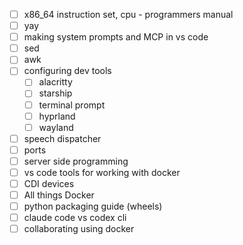 - [ ] x86_64 instruction set, cpu - programmers manual
- [ ] yay
- [ ] making system prompts and MCP in vs code
- [ ] sed
- [ ] awk
- [ ] configuring dev tools
	- [ ] alacritty
	- [ ] starship
	- [ ] terminal prompt
	- [ ] hyprland
	- [ ] wayland
- [ ] speech dispatcher
- [ ] ports
- [ ] server side programming
- [ ] vs code tools for working with docker
- [ ] CDI devices
- [ ] All things Docker
- [ ] python packaging guide (wheels)
- [ ] claude code vs codex cli
- [ ] collaborating using docker
